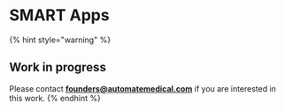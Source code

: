 # SMART Apps

{% hint style="warning" %}
## Work in progress

Please contact [**founders@automatemedical.com**](mailto:founders@automatemedical.com) if you are interested in this work.
{% endhint %}



